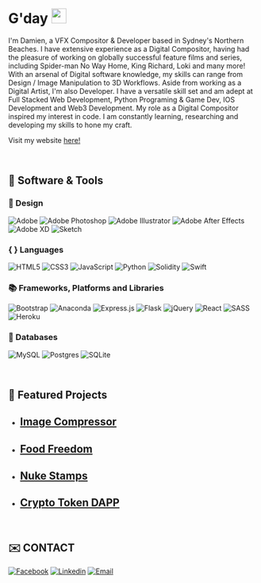 # G'day <img src="https://raw.githubusercontent.com/MartinHeinz/MartinHeinz/master/wave.gif" width="30px">


I'm Damien, a VFX Compositor & Developer based in Sydney's Northern Beaches.
I have extensive experience as a Digital Compositor, having had the pleasure of working on globally successful feature films and series, including Spider-man No Way Home, King Richard, Loki and many more!
With an arsenal of Digital software knowledge, my skills can range from Design / Image Manipulation to 3D Workflows.
Aside from working as a Digital Artist, I'm also Developer. I have a versatile skill set and am adept at Full Stacked Web Development, Python Programing & Game Dev, IOS Development and Web3 Development.
My role as a Digital Compositor inspired my interest in code. I am constantly learning, researching and developing my skills to hone my craft.

Visit my website [here!](http://www.damienengland.com.au)

<br/>

## 🔧 Software & Tools

### 🎨 Design

![Adobe](https://img.shields.io/badge/adobe-%23FF0000.svg?style=for-the-badge&logo=adobe&logoColor=white)
![Adobe Photoshop](https://img.shields.io/badge/adobe%20photoshop-%2331A8FF.svg?style=for-the-badge&logo=adobe%20photoshop&logoColor=white)
![Adobe Illustrator](https://img.shields.io/badge/adobe%20illustrator-%23FF9A00.svg?style=for-the-badge&logo=adobe%20illustrator&logoColor=white)
![Adobe After Effects](https://img.shields.io/badge/Adobe%20After%20Effects-9999FF.svg?style=for-the-badge&logo=Adobe%20After%20Effects&logoColor=white)
![Adobe XD](https://img.shields.io/badge/Adobe%20XD-470137?style=for-the-badge&logo=Adobe%20XD&logoColor=#FF61F6)
![Sketch](https://img.shields.io/badge/Sketch-FFB387?style=for-the-badge&logo=sketch&logoColor=black)

### { } Languages

![HTML5](https://img.shields.io/badge/html5-%23E34F26.svg?style=for-the-badge&logo=html5&logoColor=white)
![CSS3](https://img.shields.io/badge/css3-%231572B6.svg?style=for-the-badge&logo=css3&logoColor=white)
![JavaScript](https://img.shields.io/badge/javascript-%23323330.svg?style=for-the-badge&logo=javascript&logoColor=%23F7DF1E)
![Python](https://img.shields.io/badge/python-3670A0?style=for-the-badge&logo=python&logoColor=ffdd54)
![Solidity](https://img.shields.io/badge/Solidity-%23363636.svg?style=for-the-badge&logo=solidity&logoColor=white)
![Swift](https://img.shields.io/badge/swift-F54A2A?style=for-the-badge&logo=swift&logoColor=white)

### 📚 Frameworks, Platforms and Libraries

![Bootstrap](https://img.shields.io/badge/bootstrap-%23563D7C.svg?style=for-the-badge&logo=bootstrap&logoColor=white)
![Anaconda](https://img.shields.io/badge/Anaconda-%2344A833.svg?style=for-the-badge&logo=anaconda&logoColor=white)
![Express.js](https://img.shields.io/badge/express.js-%23404d59.svg?style=for-the-badge&logo=express&logoColor=%2361DAFB)
![Flask](https://img.shields.io/badge/flask-%23000.svg?style=for-the-badge&logo=flask&logoColor=white)
![jQuery](https://img.shields.io/badge/jquery-%230769AD.svg?style=for-the-badge&logo=jquery&logoColor=white)
![React](https://img.shields.io/badge/react-%2320232a.svg?style=for-the-badge&logo=react&logoColor=%2361DAFB)
![SASS](https://img.shields.io/badge/SASS-hotpink.svg?style=for-the-badge&logo=SASS&logoColor=white)
![Heroku](https://img.shields.io/badge/heroku-%23430098.svg?style=for-the-badge&logo=heroku&logoColor=white)

### 💾 Databases

![MySQL](https://img.shields.io/badge/mysql-%2300f.svg?style=for-the-badge&logo=mysql&logoColor=white)
![Postgres](https://img.shields.io/badge/postgres-%23316192.svg?style=for-the-badge&logo=postgresql&logoColor=white)
![SQLite](https://img.shields.io/badge/sqlite-%2307405e.svg?style=for-the-badge&logo=sqlite&logoColor=white)

<br/>

## 📝 Featured Projects

- ## [Image Compressor](https://github.com/Damiengland/image_compressor)
- ## [Food Freedom](https://github.com/Damiengland/food-freedom-flask)
- ## [Nuke Stamps](https://github.com/Damiengland/stamps-nuke)
- ## [Crypto Token DAPP](https://github.com/Damiengland/citrino-token-dapp)

<br/>

## ✉️ CONTACT

[![Facebook](https://img.shields.io/badge/Facebook-1877F2?style=for-the-badge&logo=facebook&logoColor=white)]()
[![Linkedin](https://img.shields.io/badge/LinkedIn-0077B5?style=for-the-badge&logo=linkedin&logoColor=white)](https://www.linkedin.com/in/damien-england-b67a3a141/)
[![Email](https://img.shields.io/badge/Email-D14836?style=for-the-badge&logo=gmail&logoColor=white)](mailto:damien.england@icloud.com)
